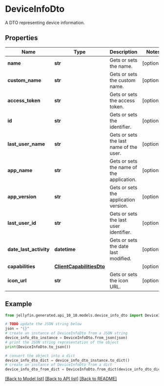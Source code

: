 # DeviceInfoDto

A DTO representing device information.

## Properties

Name | Type | Description | Notes
------------ | ------------- | ------------- | -------------
**name** | **str** | Gets or sets the name. | [optional] 
**custom_name** | **str** | Gets or sets the custom name. | [optional] 
**access_token** | **str** | Gets or sets the access token. | [optional] 
**id** | **str** | Gets or sets the identifier. | [optional] 
**last_user_name** | **str** | Gets or sets the last name of the user. | [optional] 
**app_name** | **str** | Gets or sets the name of the application. | [optional] 
**app_version** | **str** | Gets or sets the application version. | [optional] 
**last_user_id** | **str** | Gets or sets the last user identifier. | [optional] 
**date_last_activity** | **datetime** | Gets or sets the date last modified. | [optional] 
**capabilities** | [**ClientCapabilitiesDto**](ClientCapabilitiesDto.md) |  | [optional] 
**icon_url** | **str** | Gets or sets the icon URL. | [optional] 

## Example

```python
from jellyfin.generated.api_10_10.models.device_info_dto import DeviceInfoDto

# TODO update the JSON string below
json = "{}"
# create an instance of DeviceInfoDto from a JSON string
device_info_dto_instance = DeviceInfoDto.from_json(json)
# print the JSON string representation of the object
print(DeviceInfoDto.to_json())

# convert the object into a dict
device_info_dto_dict = device_info_dto_instance.to_dict()
# create an instance of DeviceInfoDto from a dict
device_info_dto_from_dict = DeviceInfoDto.from_dict(device_info_dto_dict)
```
[[Back to Model list]](README.md#documentation-for-models) [[Back to API list]](README.md#documentation-for-api-endpoints) [[Back to README]](README.md)


